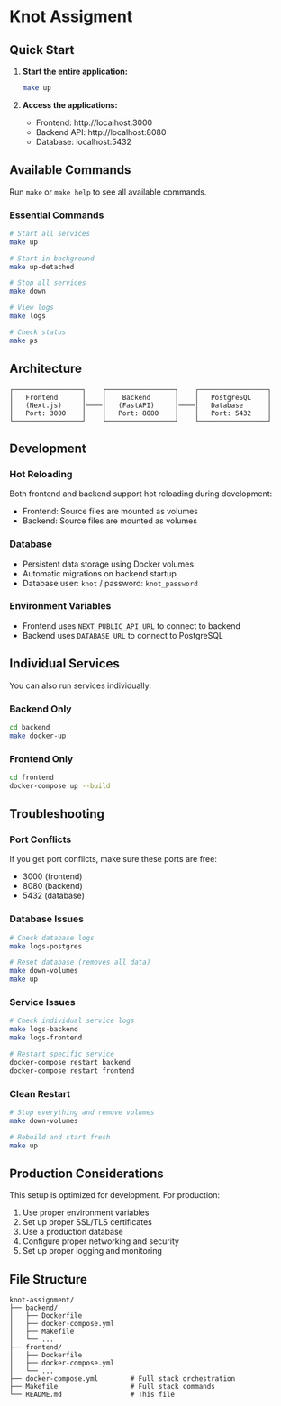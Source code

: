 # Knot Assigment

## Quick Start

1. **Start the entire application:**
   ```bash
   make up
   ```

2. **Access the applications:**
   - Frontend: http://localhost:3000
   - Backend API: http://localhost:8080
   - Database: localhost:5432

## Available Commands

Run `make` or `make help` to see all available commands.

### Essential Commands
```bash
# Start all services
make up

# Start in background
make up-detached

# Stop all services
make down

# View logs
make logs

# Check status
make ps
```

## Architecture

```
┌─────────────────┐    ┌─────────────────┐    ┌─────────────────┐
│   Frontend      │    │    Backend      │    │   PostgreSQL    │
│   (Next.js)     │────│   (FastAPI)     │────│   Database      │
│   Port: 3000    │    │   Port: 8080    │    │   Port: 5432    │
└─────────────────┘    └─────────────────┘    └─────────────────┘
```

## Development

### Hot Reloading
Both frontend and backend support hot reloading during development:
- Frontend: Source files are mounted as volumes
- Backend: Source files are mounted as volumes

### Database
- Persistent data storage using Docker volumes
- Automatic migrations on backend startup
- Database user: `knot` / password: `knot_password`

### Environment Variables
- Frontend uses `NEXT_PUBLIC_API_URL` to connect to backend
- Backend uses `DATABASE_URL` to connect to PostgreSQL

## Individual Services

You can also run services individually:

### Backend Only
```bash
cd backend
make docker-up
```

### Frontend Only
```bash
cd frontend
docker-compose up --build
```

## Troubleshooting

### Port Conflicts
If you get port conflicts, make sure these ports are free:
- 3000 (frontend)
- 8080 (backend)
- 5432 (database)

### Database Issues
```bash
# Check database logs
make logs-postgres

# Reset database (removes all data)
make down-volumes
make up
```

### Service Issues
```bash
# Check individual service logs
make logs-backend
make logs-frontend

# Restart specific service
docker-compose restart backend
docker-compose restart frontend
```

### Clean Restart
```bash
# Stop everything and remove volumes
make down-volumes

# Rebuild and start fresh
make up
```

## Production Considerations

This setup is optimized for development. For production:
1. Use proper environment variables
2. Set up proper SSL/TLS certificates
3. Use a production database
4. Configure proper networking and security
5. Set up proper logging and monitoring

## File Structure

```
knot-assignment/
├── backend/
│   ├── Dockerfile
│   ├── docker-compose.yml
│   ├── Makefile
│   └── ...
├── frontend/
│   ├── Dockerfile
│   ├── docker-compose.yml
│   └── ...
├── docker-compose.yml        # Full stack orchestration
├── Makefile                  # Full stack commands
└── README.md                 # This file
```
